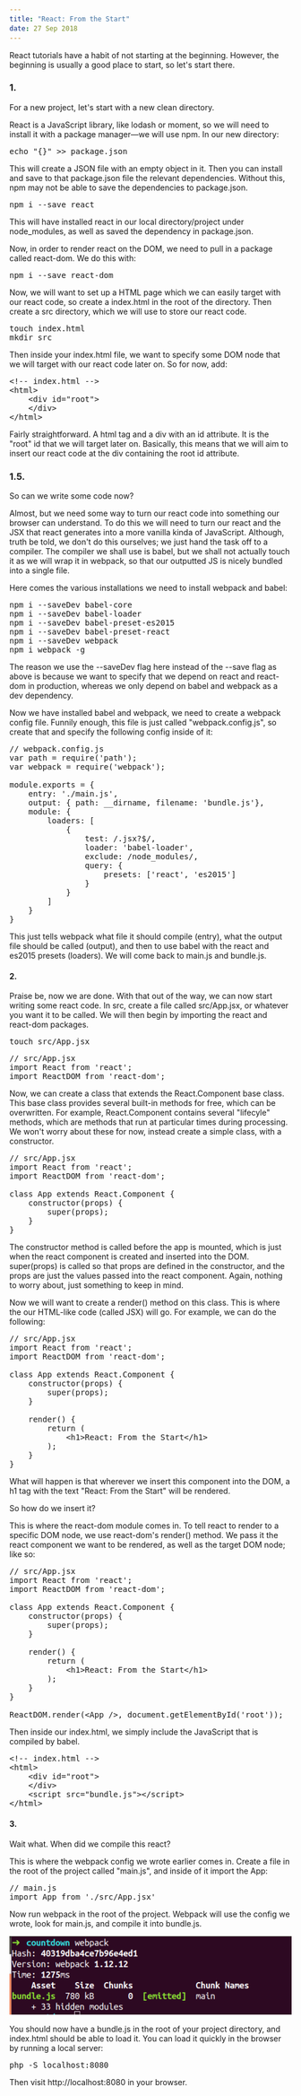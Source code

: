 ```yaml
---
title: "React: From the Start"
date: 27 Sep 2018
---
```


React tutorials have a habit of not starting at the beginning. However, the beginning is usually a good place to start, so let's start there.

### 1.

For a new project, let's start with a new clean directory.

React is a JavaScript library, like lodash or moment, so we will need to install it with a package manager&mdash;we will use npm. In our new directory:

<pre class="bg-moon-gray">
echo "{}" >> package.json
</pre>

This will create a JSON file with an empty object in it. Then you can install and save to that package.json file the relevant dependencies. Without this, npm may not be able to save the dependencies to package.json.

<pre class="bg-moon-gray">npm i --save react</pre>

<p>This will have installed react in our local directory/project under node_modules, as well as saved the dependency in package.json.</p>

<p>Now, in order to render react on the DOM, we need to pull in a package called react-dom. We do this with:</p>

<pre class="bg-moon-gray">npm i --save react-dom</pre>

<p>Now, we will want to set up a HTML page which we can easily target with our react code, so create a index.html in the root of the directory. Then create a src directory, which we will use to store our react code.</p>

<pre class="bg-moon-gray">
touch index.html
mkdir src
</pre>

<p>Then inside your index.html file, we want to specify some DOM node that we will target with our react code later on. So for now, add:</p>

<pre class="bg-moon-gray">
&lt;!-- index.html --&gt;
&lt;html&gt;
    &lt;div id="root"&gt;
    &lt;/div&gt;
&lt;/html&gt;
</pre>

<p>Fairly straightforward. A html tag and a div with an id attribute. It is the "root" id that we will target later on. Basically, this means that we will aim to insert our react code at the div containing the root id attribute.</p>

### 1.5.

<p>So can we write some code now?</p>

<p>Almost, but we need some way to turn our react code into something our browser can understand. To do this we will need to turn our react and the JSX that react generates into a more vanilla kinda of JavaScript. Although, truth be told, we don't do this ourselves; we just hand the task off to a compiler. The compiler we shall use is babel, but we shall not actually touch it as we will wrap it in webpack, so that our outputted JS is nicely bundled into a single file.</p>

<p>Here comes the various installations we need to install webpack and babel:</p>

<pre class="bg-moon-gray">
npm i --saveDev babel-core
npm i --saveDev babel-loader
npm i --saveDev babel-preset-es2015
npm i --saveDev babel-preset-react
npm i --saveDev webpack
npm i webpack -g
</pre>


<p>The reason we use the --saveDev flag here instead of the --save flag as above is because we want to specify that we depend on react and react-dom in production, whereas we only depend on babel and webpack as a dev dependency.</p>

<p>Now we have installed babel and webpack, we need to create a webpack config file. Funnily enough, this file is just called "webpack.config.js", so create that and specify the following config inside of it:</p>

<pre class="bg-moon-gray">
// webpack.config.js
var path = require('path');
var webpack = require('webpack');

module.exports = {
    entry: './main.js',
    output: { path: __dirname, filename: 'bundle.js'},
    module: {
        loaders: [
            {
                test: /.jsx?$/,
                loader: 'babel-loader',
                exclude: /node_modules/,
                query: {
                    presets: ['react', 'es2015']
                }
            }
        ]
    }
}
</pre>


<p>This just tells webpack what file it should compile (entry), what the output file should be called (output), and then to use babel with the react and es2015 presets (loaders). We will come back to main.js and bundle.js.</p>


<h4>2.</h4>

<p>Praise be, now we are done. With that out of the way, we can now start writing some react code. In src, create a file called src/App.jsx, or whatever you want it to be called. We will then begin by importing the react and react-dom packages.</p>

<pre class="bg-moon-gray">touch src/App.jsx</pre>

<pre class="bg-moon-gray">
// src/App.jsx
import React from 'react';
import ReactDOM from 'react-dom';
</pre>

<p>Now, we can create a class that extends the React.Component base class. This base class provides several built-in methods for free, which can be overwritten. For example, React.Component contains several "lifecyle" methods, which are methods that run at particular times during processing. We won't worry about these for now, instead create a simple class, with a constructor.</p>

<pre class="bg-moon-gray">
// src/App.jsx
import React from 'react';
import ReactDOM from 'react-dom';

class App extends React.Component {
    constructor(props) {
        super(props);
    }
}
</pre>

<p>The constructor method is called before the app is mounted, which is just when the react component is created and inserted into the DOM. super(props) is called so that props are defined in the constructor, and the props are just the values passed into the react component. Again, nothing to worry about, just something to keep in mind.</p>

<p>Now we will want to create a render() method on this class. This is where the our HTML-like code (called JSX) will go. For example, we can do the following:</p>

<pre class="bg-moon-gray">
// src/App.jsx
import React from 'react';
import ReactDOM from 'react-dom';

class App extends React.Component {
    constructor(props) {
        super(props);
    }

    render() {
        return (
            &lt;h1&gt;React: From the Start&lt;/h1&gt;
        );
    }
}
</pre>

<p>What will happen is that wherever we insert this component into the DOM, a h1 tag with the text "React: From the Start" will be rendered.</p>

<p>So how do we insert it?</p>

<p>This is where the react-dom module comes in. To tell react to render to a specific DOM node, we use react-dom's render() method. We pass it the react component we want to be rendered, as well as the target DOM node; like so:</p>

<pre class="bg-moon-gray">
// src/App.jsx
import React from 'react';
import ReactDOM from 'react-dom';

class App extends React.Component {
    constructor(props) {
        super(props);
    }

    render() {
        return (
            &lt;h1&gt;React: From the Start&lt;/h1&gt;
        );
    }
}

ReactDOM.render(&lt;App /&gt;, document.getElementById('root'));
</pre>

<p>Then inside our index.html, we simply include the JavaScript that is compiled by babel.</p>
        <pre class="bg-moon-gray">
&lt;!-- index.html --&gt;
&lt;html&gt;
    &lt;div id="root"&gt;
    &lt;/div&gt;
    &lt;script src="bundle.js"&gt;&lt;/script&gt;
&lt;/html&gt;
</pre>


<h4>3.</h4>

<p>Wait what. When did we compile this react?</p>

<p>This is where the webpack config we wrote earlier comes in. Create a file in the root of the project called "main.js", and inside of it import the App:</p>

<pre class="bg-moon-gray">
// main.js
import App from './src/App.jsx'
</pre>

<p>Now run webpack in the root of the project. Webpack will use the config we wrote, look for main.js, and compile it into bundle.js.</p>

<img src="/images/webpack-1.png"></img>

<p>You should now have a bundle.js in the root of your project directory, and index.html should be able to load it. You can load it quickly in the browser by running a local server:</p>

<pre class="bg-moon-gray">php -S localhost:8080</pre>

<p>Then visit http://localhost:8080 in your browser.</p>

